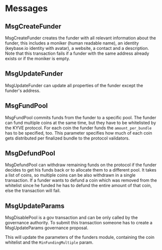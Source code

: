 <!--
order: 3
-->

# Messages

## MsgCreateFunder

MsgCreateFunder creates the funder with all relevant information about the funder, this includes a moniker (human 
readable name), an identity (keybase.io identity with avatar), a website, a contact and a description.
Note that this transaction fails if a funder with the same address already exists or if the moniker is empty.

## MsgUpdateFunder

MsgUpdateFunder can update all properties of the funder except the funder's address.

## MsgFundPool

MsgFundPool commits funds from the funder to a specific pool. The funder can fund multiple coins at the same time, but
they have to be whitelisted by the KYVE protocol. For each coin the funder funds the 
`amount_per_bundle` has to be specified, too. This parameter specifies how much of each coin gets distributed
per finalized bundle to the protocol validators.

## MsgDefundPool

MsgDefundPool can withdraw remaining funds on the protocol if the funder decides to get his funds back or to allocate
them to a different pool. It takes a list of coins, so multiple coins can be also withdrawn in a single transaction.
If a funder wants to defund a coin which was removed from the whitelist since he funded he has to defund the entire
amount of that coin, else the transaction will fail.

## MsgUpdateParams

MsgDisablePool is a gov transaction and can be only called by the governance authority. To submit this transaction
someone has to create a MsgUpdateParams governance proposal.

This will update the parameters of the funders module, containing the coin whitelist and the `MinFundingMultiple`
param.
